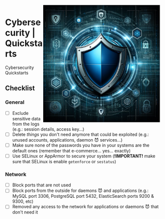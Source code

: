 <img src="assets/cybersecurity.webp" alt="Cybersecurity" style="width: 380px;" align="right">

# Cybersecurity | Quickstarts
Cybersecurity Quickstarts

## Checklist
### General
- [ ] Exclude sensitive data from the logs (e.g.: session details, access key...)
- [ ] Delete *things* you don't need anymore that could be exploited (e.g.: unused accounts, applications, daemon 😈 services...)
- [ ] Make sure none of the passwords you have in your systems are the default ones (remember that e-commerce... yes... exactly)
- [ ] Use SELinux or AppArmor to secure your system (**!IMPORTANT!** make sure that SELinux is enable `getenforce` or `sestatus`)
### Network
- [ ] Block ports that are not used
- [ ] Block ports from the outside for daemons 😈 and applications (e.g.: MySQL port 3306, PostgreSQL port 5432, ElasticSearch ports 9200 & 9300, etc)
- [ ] Removed any access to the network for applications or daemons 😈 that don't need it
